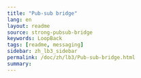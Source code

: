 ```yaml
---
title: "Pub-sub bridge"
lang: en
layout: readme
source: strong-pubsub-bridge
keywords: LoopBack
tags: [readme, messaging]
sidebar: zh_lb3_sidebar
permalink: /doc/zh/lb3/Pub-sub-bridge.html
summary:
---
```

